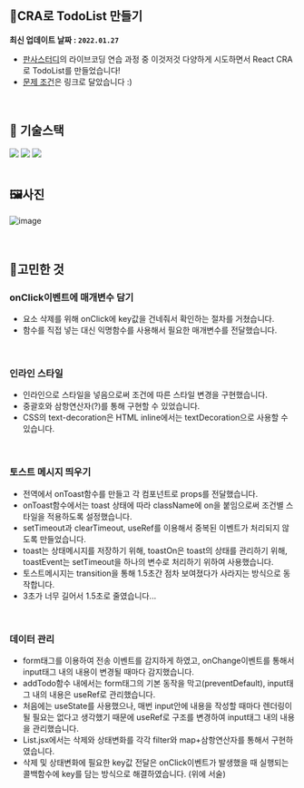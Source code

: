 ## 🎈CRA로 TodoList 만들기

**최신 업데이트 날짜 : `2022.01.27`**

- [판사스터디](https://github.com/BoostUpStudy/PangyoHunter)의 라이브코딩 연습 과정 중 이것저것 다양하게 시도하면서 React CRA로 TodoList를 만들었습니다!
- [문제 조건](https://jealous-seaplane-c2f.notion.site/To-do-list-0ba2e16ad2604559a93ccab33f174beb)은 링크로 달았습니다 :)

<br />

## 🔧 기술스택

<div>
  <img src="https://img.shields.io/badge/JavaScript-F7DF1E?style=flat-square&logo=JavaScript&logoColor=black"/>
  <img src="https://img.shields.io/badge/React-61DAFB?style=flat-square&logo=React&logoColor=white"/>
  <img src="https://img.shields.io/badge/Create React App-09D3AC?style=flat-square&logo=Create React App&logoColor=white"/>
</div>

<br />

## 🖼사진

![image](https://user-images.githubusercontent.com/14370441/151214032-3190da08-3260-4860-b809-0393ab8074b6.png)

<br />

## 🔑고민한 것

### onClick이벤트에 매개변수 담기

- 요소 삭제를 위해 onClick에 key값을 건네줘서 확인하는 절차를 거쳤습니다.
- 함수를 직접 넣는 대신 익명함수를 사용해서 필요한 매개변수를 전달했습니다.

<br />

### 인라인 스타일

- 인라인으로 스타일을 넣음으로써 조건에 따른 스타일 변경을 구현했습니다.
- 중괄호와 삼항연산자(?)를 통해 구현할 수 있었습니다.
- CSS의 text-decoration은 HTML inline에서는 textDecoration으로 사용할 수 있습니다.

<br />

### 토스트 메시지 띄우기

- 전역에서 onToast함수를 만들고 각 컴포넌트로 props를 전달했습니다.
- onToast함수에서는 toast 상태에 따라 className에 on을 붙임으로써 조건별 스타일을 적용하도록 설정했습니다.
- setTimeout과 clearTimeout, useRef를 이용해서 중복된 이벤트가 처리되지 않도록 만들었습니다.
- toast는 상태메시지를 저장하기 위해, toastOn은 toast의 상태를 관리하기 위해, toastEvent는 setTimeout을 하나의 변수로 처리하기 위하여 사용했습니다.
- 토스트메시지는 transition을 통해 1.5초간 점차 보여졌다가 사라지는 방식으로 동작합니다.
- 3초가 너무 길어서 1.5초로 줄였습니다...

<br />

### 데이터 관리

- form태그를 이용하여 전송 이벤트를 감지하게 하였고, onChange이벤트를 통해서 input태그 내의 내용이 변경될 때마다 감지했습니다.
- addTodo함수 내에서는 form태그의 기본 동작을 막고(preventDefault), input태그 내의 내용은 useRef로 관리했습니다.
- 처음에는 useState를 사용했으나, 매번 input안에 내용을 작성할 때마다 렌더링이 될 필요는 없다고 생각했기 때문에 useRef로 구조를 변경하여 input태그 내의 내용을 관리했습니다.
- List.jsx에서는 삭제와 상태변화를 각각 filter와 map+삼항연산자를 통해서 구현하였습니다.
- 삭제 및 상태변화에 필요한 key값 전달은 onClick이벤트가 발생했을 때 실행되는 콜백함수에 key를 담는 방식으로 해결하였습니다. (위에 서술)
